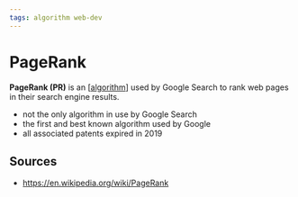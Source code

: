 ```yaml
---
tags: algorithm web-dev
---
```


# PageRank

**PageRank (PR)** is an [[algorithm]] used by Google Search to rank web pages in their search engine results.

- not the only algorithm in use by Google Search
- the first and best known algorithm used by Google
- all associated patents expired in 2019

## Sources

- <https://en.wikipedia.org/wiki/PageRank>

[//begin]: # "Autogenerated link references for markdown compatibility"
[algorithm]: algorithm "Algorithm"
[//end]: # "Autogenerated link references"
